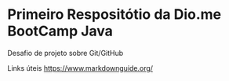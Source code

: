# Primeiro Respositótio da Dio.me BootCamp Java
Desafio de projeto sobre Git/GitHub


Links úteis https://www.markdownguide.org/
